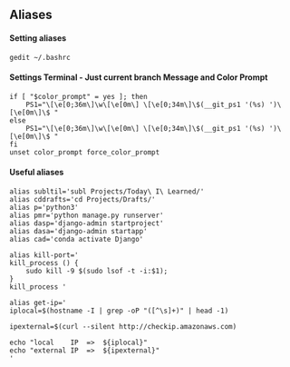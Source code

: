 ## Aliases

#### Setting aliases

```
gedit ~/.bashrc
```

#### Settings Terminal - Just current branch Message and Color Prompt

```
if [ "$color_prompt" = yes ]; then
    PS1="\[\e[0;36m\]\w\[\e[0m\] \[\e[0;34m\]\$(__git_ps1 '(%s) ')\[\e[0m\]\$ "
else
    PS1="\[\e[0;36m\]\w\[\e[0m\] \[\e[0;34m\]\$(__git_ps1 '(%s) ')\[\e[0m\]\$ "
fi
unset color_prompt force_color_prompt
```

#### Useful aliases

```
alias subltil='subl Projects/Today\ I\ Learned/'
alias cddrafts='cd Projects/Drafts/'
alias p='python3'
alias pmr='python manage.py runserver'
alias dasp='django-admin startproject'
alias dasa='django-admin startapp'
alias cad='conda activate Django'

alias kill-port='
kill_process () {     
    sudo kill -9 $(sudo lsof -t -i:$1); 
}
kill_process '

alias get-ip='
iplocal=$(hostname -I | grep -oP "([^\s]+)" | head -1)

ipexternal=$(curl --silent http://checkip.amazonaws.com)

echo "local    IP  =>  ${iplocal}"
echo "external IP  =>  ${ipexternal}"
'

```
